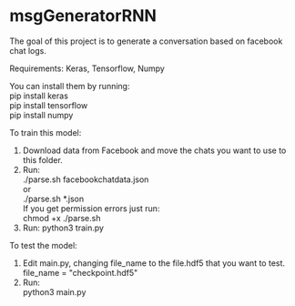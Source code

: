 # msgGeneratorRNN

The goal of this project is to generate a conversation based on facebook chat logs.

Requirements:
Keras, Tensorflow, Numpy

You can install them by running:\
  pip install keras\
  pip install tensorflow\
  pip install numpy


To train this model:

1. Download data from Facebook and move the chats you want to use to this folder.
2. Run:\
  ./parse.sh facebookchatdata.json\
or\
  ./parse.sh \*.json\
If you get permission errors just run:\
  chmod +x ./parse.sh
3. Run: python3 train.py

To test the model:
 1. Edit main.py, changing file_name to the file.hdf5 that you want to test.\
    file_name = "checkpoint.hdf5"
 2. Run:\
    python3 main.py
